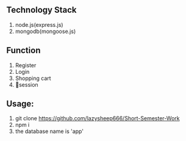 ## Technology Stack
1. node.js(express.js)
2. mongodb(mongoose.js)

## Function
1. Register
2. Login
3. Shopping cart
4. session

## Usage:
1. git clone https://github.com/lazysheep666/Short-Semester-Work
2. npm i
3. the database name is 'app'